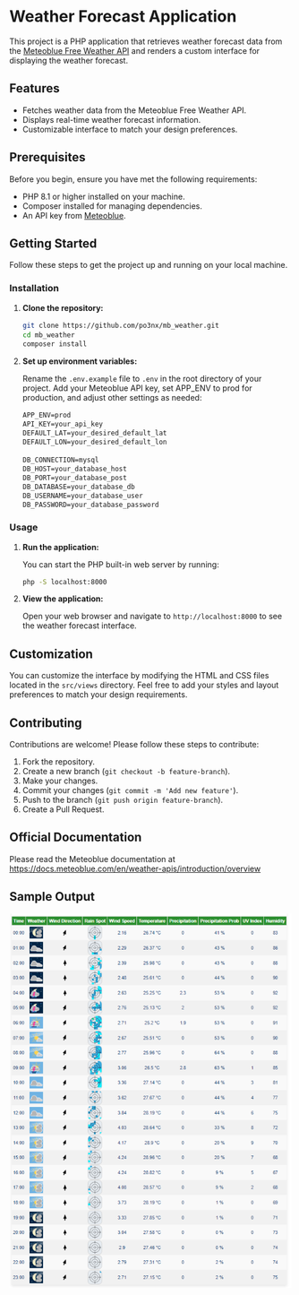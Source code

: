 # Weather Forecast Application

This project is a PHP application that retrieves weather forecast data from the [Meteoblue Free Weather API](https://www.meteoblue.com/en/weather-api/index/overview) and renders a custom interface for displaying the weather forecast.

## Features

- Fetches weather data from the Meteoblue Free Weather API.
- Displays real-time weather forecast information.
- Customizable interface to match your design preferences.

## Prerequisites

Before you begin, ensure you have met the following requirements:

- PHP 8.1 or higher installed on your machine.
- Composer installed for managing dependencies.
- An API key from [Meteoblue](https://www.meteoblue.com/en/weather-api/index/overview).

## Getting Started

Follow these steps to get the project up and running on your local machine.

### Installation

1. **Clone the repository:**

    ```sh
    git clone https://github.com/po3nx/mb_weather.git
    cd mb_weather
    composer install
    ```

2. **Set up environment variables:**

    Rename the `.env.example` file to `.env` in the root directory of your project. Add your Meteoblue API key, set APP_ENV to prod for production, and adjust other settings as needed:

    ```plaintext
    APP_ENV=prod
    API_KEY=your_api_key
    DEFAULT_LAT=your_desired_default_lat
    DEFAULT_LON=your_desired_default_lon

    DB_CONNECTION=mysql
    DB_HOST=your_database_host
    DB_PORT=your_database_post
    DB_DATABASE=your_database_db
    DB_USERNAME=your_database_user
    DB_PASSWORD=your_database_password

    ```

### Usage

1. **Run the application:**

    You can start the PHP built-in web server by running:

    ```sh
    php -S localhost:8000 
    ```

2. **View the application:**

    Open your web browser and navigate to `http://localhost:8000` to see the weather forecast interface.

## Customization

You can customize the interface by modifying the HTML and CSS files located in the `src/views` directory. Feel free to add your styles and layout preferences to match your design requirements.

## Contributing

Contributions are welcome! Please follow these steps to contribute:

1. Fork the repository.
2. Create a new branch (`git checkout -b feature-branch`).
3. Make your changes.
4. Commit your changes (`git commit -m 'Add new feature'`).
5. Push to the branch (`git push origin feature-branch`).
6. Create a Pull Request.

## Official Documentation
Please read the Meteoblue documentation at https://docs.meteoblue.com/en/weather-apis/introduction/overview

## Sample Output
![image description](public/images/forecast_output.png)